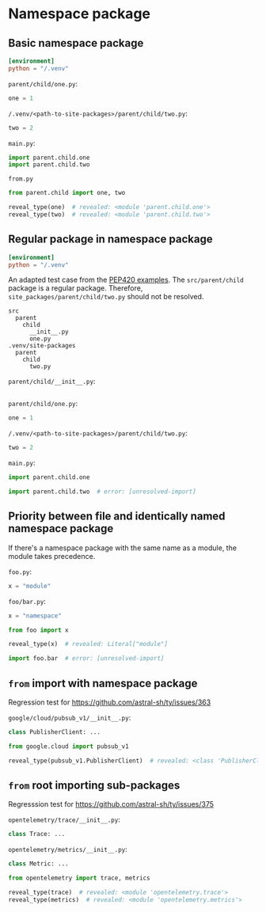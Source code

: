 # Namespace package

## Basic namespace package

```toml
[environment]
python = "/.venv"
```

`parent/child/one.py`:

```py
one = 1
```

`/.venv/<path-to-site-packages>/parent/child/two.py`:

```py
two = 2
```

`main.py`:

```py
import parent.child.one
import parent.child.two
```

`from.py`

```py
from parent.child import one, two

reveal_type(one)  # revealed: <module 'parent.child.one'>
reveal_type(two)  # revealed: <module 'parent.child.two'>
```

## Regular package in namespace package

```toml
[environment]
python = "/.venv"
```

An adapted test case from the
[PEP420 examples](https://peps.python.org/pep-0420/#nested-namespace-packages). The
`src/parent/child` package is a regular package. Therefore, `site_packages/parent/child/two.py`
should not be resolved.

```ignore
src
  parent
    child
      __init__.py
      one.py
.venv/site-packages
  parent
    child
      two.py
```

`parent/child/__init__.py`:

```py
```

`parent/child/one.py`:

```py
one = 1
```

`/.venv/<path-to-site-packages>/parent/child/two.py`:

```py
two = 2
```

`main.py`:

```py
import parent.child.one

import parent.child.two  # error: [unresolved-import]
```

## Priority between file and identically named namespace package

If there's a namespace package with the same name as a module, the module takes precedence.

`foo.py`:

```py
x = "module"
```

`foo/bar.py`:

```py
x = "namespace"
```

```py
from foo import x

reveal_type(x)  # revealed: Literal["module"]

import foo.bar  # error: [unresolved-import]
```

## `from` import with namespace package

Regression test for <https://github.com/astral-sh/ty/issues/363>

`google/cloud/pubsub_v1/__init__.py`:

```py
class PublisherClient: ...
```

```py
from google.cloud import pubsub_v1

reveal_type(pubsub_v1.PublisherClient)  # revealed: <class 'PublisherClient'>
```

## `from` root importing sub-packages

Regresssion test for <https://github.com/astral-sh/ty/issues/375>

`opentelemetry/trace/__init__.py`:

```py
class Trace: ...
```

`opentelemetry/metrics/__init__.py`:

```py
class Metric: ...
```

```py
from opentelemetry import trace, metrics

reveal_type(trace)  # revealed: <module 'opentelemetry.trace'>
reveal_type(metrics)  # revealed: <module 'opentelemetry.metrics'>
```
